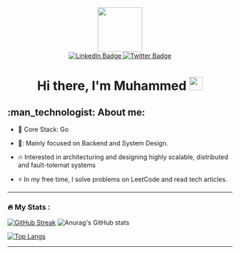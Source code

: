<div id="header" align="center">
    <img src="https://media.giphy.com/media/M9gbBd9nbDrOTu1Mqx/giphy.gif" width="100"/>
  <div id="badges">
  <a href="your-linkedin-URL">
    <img src="https://img.shields.io/badge/LinkedIn-blue?style=for-the-badge&logo=linkedin&logoColor=white" alt="LinkedIn Badge"/>
  </a>
  <a href="https://twitter.com/plovinamerica">
    <img src="https://img.shields.io/badge/Twitter-blue?style=for-the-badge&logo=twitter&logoColor=white" alt="Twitter Badge"/>
  </a>
</div>
  <h1>
  Hi there, I'm Muhammed
  <img src="https://media.giphy.com/media/hvRJCLFzcasrR4ia7z/giphy.gif" width="30px"/>
</h1>
  <div align="center">
</div>
</div>
<h2>:man_technologist: About me:</h2>

- :telescope: Core Stack: Go

- 🌚: Mainly focused on Backend and System Design.

- 🔥 Interested in architecturing and designing highly scalable, distributed and fault-tolernat systems 

- :zap: In my free time, I solve problems on LeetCode and read tech articles.
---

### :fire: My Stats :

[![GitHub Streak](https://streak-stats.demolab.com?user=kennnyz&theme=radical)](https://git.io/streak-stats) ![Anurag's GitHub stats](https://github-readme-stats.vercel.app/api?username=kennnyz&show_icons=true&theme=radical)

[![Top Langs](https://github-readme-stats.vercel.app/api/top-langs/?username=kennnyz&layout=compact&theme=radical)](https://github.com/anuraghazra/github-readme-stats)


---
